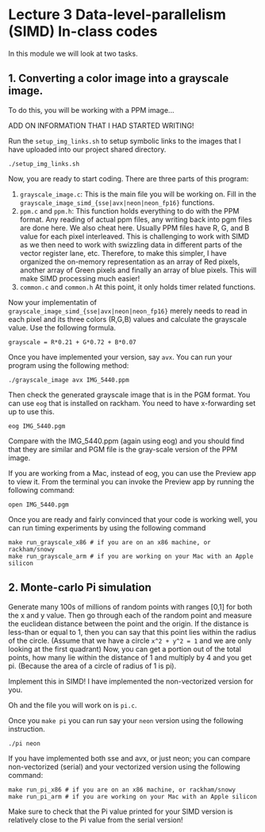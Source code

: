 # Lecture 3 Data-level-parallelism (SIMD) In-class codes

In this module we will look at two tasks.

## 1. Converting a color image into a grayscale image.
To do this, you will be working with a PPM image...

ADD ON INFORMATION THAT I HAD STARTED WRITING!


Run the `setup_img_links.sh` to setup symbolic links to the images that
I have uploaded into our project shared directory.

```
./setup_img_links.sh
```

Now, you are ready to start coding.
There are three parts of this program:

1. `grayscale_image.c`: This is the main file you will be working on.
Fill in the `grayscale_image_simd_{sse|avx|neon|neon_fp16}` functions.
2. `ppm.c` and `ppm.h`: This function holds everything to do with the PPM format.
Any reading of actual ppm files, any writing back into pgm files are done here.
We also cheat here. Usually PPM files have R, G, and B value for each pixel interleaved.
This is challenging to work with SIMD as we then need to work with swizzling
data in different parts of the vector register lane, etc.
Therefore, to make this simpler, I have organized the on-memory representation as
an array of Red pixels, another array of Green pixels and finally an array of blue pixels.
This will make SIMD processing much easier!
3. `common.c` and `common.h` At this point, it only holds timer related functions.

Now your implementatin of `grayscale_image_simd_{sse|avx|neon|neon_fp16}` merely
needs to read in each pixel and its three colors (R,G,B) values and calculate the
grayscale value. Use the following formula.

```
grayscale = R*0.21 + G*0.72 + B*0.07
```

Once you have implemented your version, say `avx`. You can run your program using the following method:

```
./grayscale_image avx IMG_5440.ppm
```

Then check the generated grayscale image that is in the PGM format. You can use `eog` that is installed on rackham.
You need to have x-forwarding set up to use this.

```
eog IMG_5440.pgm
```

Compare with the IMG\_5440.ppm (again using eog) and you should find that they are similar and PGM file is the gray-scale version of the PPM image.

If you are working from a Mac, instead of eog, you can use the Preview app to view it. From the terminal you can invoke the Preview app by running the following command:

```
open IMG_5440.pgm
```

Once you are ready and fairly convinced that your code is working well, you can run timing experiments by using the following command

```
make run_grayscale_x86 # if you are on an x86 machine, or rackham/snowy
make run_grayscale_arm # if you are working on your Mac with an Apple silicon
```

## 2. Monte-carlo Pi simulation
Generate many 100s of millions of random points with ranges [0,1] for both the x and y value.
Then go through each of the random point and measure the euclidean distance between the point and the origin.
If the distance is less-than or equal to 1, then you can say that this point lies within the radius of the circle.
(Assume that we have a circle `x^2 + y^2 = 1` and we are only looking at the first quadrant)
Now, you can get a portion out of the total points, how many lie within the distance of 1 and multiply by 4 and you get pi.
(Because the area of a circle of radius of 1 is pi).

Implement this in SIMD! I have implemented the non-vectorized version for you.

Oh and the file you will work on is `pi.c`.

Once you `make pi` you can run say your `neon` version using the following instruction.

```
./pi neon
```

If you have implemented both sse and avx, or just neon; you can compare non-vectorized (serial) and your vectorized version using the following command:

```
make run_pi_x86 # if you are on an x86 machine, or rackham/snowy
make run_pi_arm # if you are working on your Mac with an Apple silicon
```

Make sure to check that the Pi value printed for your SIMD version is relatively close to the Pi value from the serial version!
